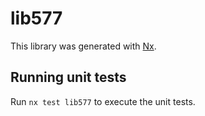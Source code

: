 # lib577

This library was generated with [Nx](https://nx.dev).

## Running unit tests

Run `nx test lib577` to execute the unit tests.
